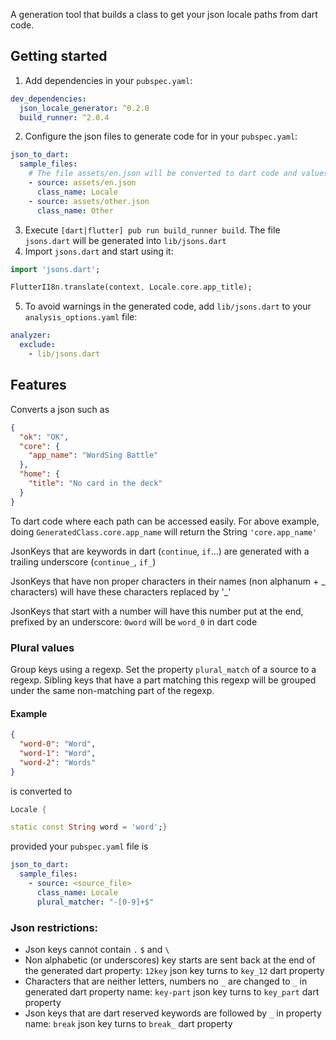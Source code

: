 <!-- 
This README describes the package. If you publish this package to pub.dev,
this README's contents appear on the landing page for your package.

For information about how to write a good package README, see the guide for
[writing package pages](https://dart.dev/guides/libraries/writing-package-pages). 

For general information about developing packages, see the Dart guide for
[creating packages](https://dart.dev/guides/libraries/create-library-packages)
and the Flutter guide for
[developing packages and plugins](https://flutter.dev/developing-packages). 
-->

A generation tool that builds a class to get your json locale paths from dart code.

## Getting started

1. Add dependencies in your `pubspec.yaml`:

```yaml
dev_dependencies:
  json_locale_generator: ^0.2.0
  build_runner: ^2.0.4
```

2. Configure the json files to generate code for in your `pubspec.yaml`:

```yaml
json_to_dart:
  sample_files:
    # The file assets/en.json will be converted to dart code and values can be accessed via the Locale class
    - source: assets/en.json
      class_name: Locale
    - source: assets/other.json
      class_name: Other
```

3. Execute `[dart|flutter] pub run build_runner build`. The file `jsons.dart` will be generated
   into `lib/jsons.dart`
4. Import `jsons.dart` and start using it:

```dart
import 'jsons.dart';

FlutterI18n.translate(context, Locale.core.app_title);
```

5. To avoid warnings in the generated code, add `lib/jsons.dart` to your `analysis_options.yaml`
   file:

```yaml
analyzer:
  exclude:
    - lib/jsons.dart
```

## Features

Converts a json such as

```json
{
  "ok": "OK",
  "core": {
    "app_name": "WordSing Battle"
  },
  "home": {
    "title": "No card in the deck"
  }
}
```

To dart code where each path can be accessed easily. For above example,
doing `GeneratedClass.core.app_name` will return the String `'core.app_name'`

JsonKeys that are keywords in dart (`continue`, `if`...) are generated with a trailing
underscore (`continue_`, `if_`)

JsonKeys that have non proper characters in their names (non alphanum + _ characters) will have
these characters replaced by '_'

JsonKeys that start with a number will have this number put at the end, prefixed by an
underscore: `0word` will be `word_0` in dart code

### Plural values

Group keys using a regexp. Set the property `plural_match` of a source to a regexp. Sibling keys
that have a part matching this regexp will be grouped under the same non-matching part of the
regexp.

#### Example

```json
{
  "word-0": "Word",
  "word-1": "Word",
  "word-2": "Words"
}
```

is converted to

```dart
Locale {

static const String word = 'word';}
```

provided your `pubspec.yaml` file is

````yaml
json_to_dart:
  sample_files:
    - source: <source_file>
      class_name: Locale
      plural_matcher: "-[0-9]+$"
````

### Json restrictions:

- Json keys cannot contain `.` `$` and `\`
- Non alphabetic (or underscores) key starts are sent back at the end of the generated dart
  property: `12key` json key turns to `key_12` dart property
- Characters that are neither letters, numbers no `_` are changed to `_` in generated dart property
  name: `key-part` json key turns to `key_part` dart property
- Json keys that are dart reserved keywords are followed by `_` in property name: `break` json key
  turns to `break_` dart property
